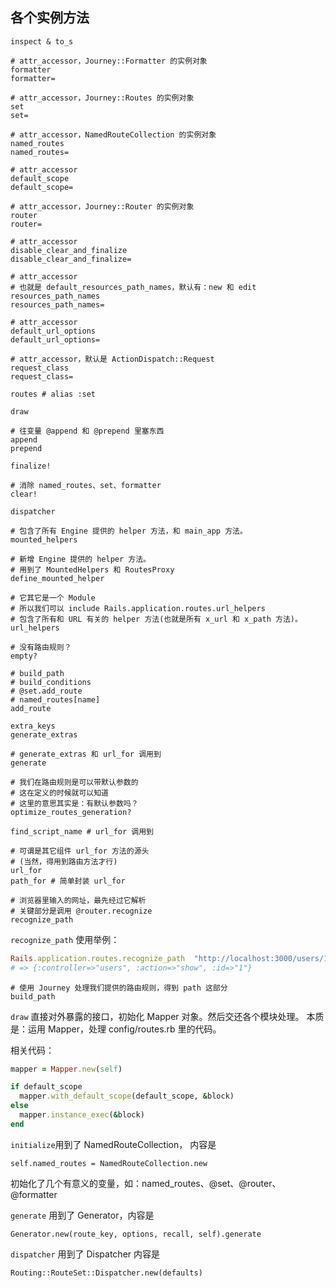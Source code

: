 ## 各个实例方法

```
inspect & to_s

# attr_accessor，Journey::Formatter 的实例对象
formatter
formatter=

# attr_accessor，Journey::Routes 的实例对象
set
set=

# attr_accessor，NamedRouteCollection 的实例对象
named_routes
named_routes=

# attr_accessor
default_scope
default_scope=

# attr_accessor，Journey::Router 的实例对象
router
router=

# attr_accessor
disable_clear_and_finalize
disable_clear_and_finalize=

# attr_accessor
# 也就是 default_resources_path_names，默认有：new 和 edit
resources_path_names
resources_path_names=

# attr_accessor
default_url_options
default_url_options=

# attr_accessor，默认是 ActionDispatch::Request
request_class
request_class=

routes # alias :set

draw

# 往变量 @append 和 @prepend 里塞东西
append
prepend

finalize!

# 消除 named_routes、set、formatter
clear!

dispatcher

# 包含了所有 Engine 提供的 helper 方法，和 main_app 方法。
mounted_helpers

# 新增 Engine 提供的 helper 方法。
# 用到了 MountedHelpers 和 RoutesProxy
define_mounted_helper

# 它其它是一个 Module
# 所以我们可以 include Rails.application.routes.url_helpers
# 包含了所有和 URL 有关的 helper 方法(也就是所有 x_url 和 x_path 方法)。
url_helpers

# 没有路由规则？
empty?

# build_path
# build_conditions
# @set.add_route
# named_routes[name]
add_route

extra_keys
generate_extras

# generate_extras 和 url_for 调用到
generate

# 我们在路由规则是可以带默认参数的
# 这在定义的时候就可以知道
# 这里的意思其实是：有默认参数吗？
optimize_routes_generation?

find_script_name # url_for 调用到

# 可谓是其它组件 url_for 方法的源头
# (当然，得用到路由方法才行)
url_for
path_for # 简单封装 url_for

# 浏览器里输入的网址，最先经过它解析
# 关键部分是调用 @router.recognize
recognize_path
```

`recognize_path` 使用举例：

```ruby
Rails.application.routes.recognize_path  "http://localhost:3000/users/1"
# => {:controller=>"users", :action=>"show", :id=>"1"}
```

```
# 使用 Journey 处理我们提供的路由规则，得到 path 这部分
build_path
```

`draw` 直接对外暴露的接口，初始化 Mapper 对象。然后交还各个模块处理。
本质是：运用 Mapper，处理 config/routes.rb 里的代码。

相关代码：

```ruby
mapper = Mapper.new(self)

if default_scope
  mapper.with_default_scope(default_scope, &block)
else
  mapper.instance_exec(&block)
end
```

`initialize`用到了 NamedRouteCollection， 内容是

```
self.named_routes = NamedRouteCollection.new
```

初始化了几个有意义的变量，如：named_routes、@set、@router、@formatter

`generate` 用到了 Generator，内容是

```
Generator.new(route_key, options, recall, self).generate
```

`dispatcher` 用到了 Dispatcher 内容是

```
Routing::RouteSet::Dispatcher.new(defaults)
```
